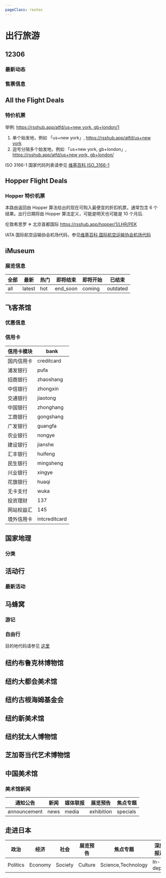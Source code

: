 ```yaml
---
pageClass: routes
---
```


# 出行旅游

## 12306

### 最新动态

<Route author="LogicJake" example="/12306/zxdt" path="/12306/zxdt/:id?" :paramsDesc="['铁路局id，可在 URL 中找到，不填默认显示所有铁路局动态']"/>

### 售票信息

<Route author="Fatpandac" example="/12306/2022-02-19/重庆/永川东" path="/12306/:date/:from/:to/:type?" :paramsDesc="['时间，格式为（YYYY-MM-DD）', '始发站', '终点站', '售票类型，成人和学生可选，默认为成人']"/>

## All the Flight Deals

### 特价机票

<Route author="HenryQW" example="/atfd/us+new%20york,gb+london/1" path="/atfd/:locations/:nearby?" :paramsDesc="['始发地, 由「国家, 参见 ISO 3166-1 国家代码」和「城市」两部分组成', '可选 0 或 1, 默认 0 为不包括, 是否包括临近机场']">

举例: [https://rsshub.app/atfd/us+new york, gb+london/1](https://rsshub.app/atfd/us+new%20york,gb+london/1)

1.  单个始发地，例如 「us+new york」, [https://rsshub.app/atfd/us+new york](https://rsshub.app/atfd/us+new%20york)
2.  逗号分隔多个始发地，例如 「us+new york, gb+london」, [https://rsshub.app/atfd/us+new york, gb+london/](https://rsshub.app/atfd/us+new%20york,gb+london/)

ISO 3166-1 国家代码列表请参见 [维基百科 ISO\_3166-1](https://zh.wikipedia.org/wiki/ISO\_3166-1)

</Route>

## Hopper Flight Deals

### Hopper 特价机票

<Route author="HenryQW" example="/hopper/1/LHR/PEK" path="/hopper/:lowestOnly/:from/:to?" :paramsDesc="['是否只返回最低价机票, `1`: 是, 其他任意值: 否', '始发地, IATA 国际航空运输协会机场代码', '目的地, IATA 国际航空运输协会机场代码, 可选, 缺省则目的地为`任意城市`']">

本路由返回由 Hopper 算法给出的现在可购入最便宜的折扣机票，通常包含 6 个结果。出行日期将由 Hopper 算法定义，可能是明天也可能是 10 个月后.

伦敦希思罗 ✈ 北京首都国际 <https://rsshub.app/hopper/1/LHR/PEK>

IATA 国际航空运输协会机场代码，参见[维基百科 国际航空运输协会机场代码](https://zh.wikipedia.org/wiki/%E5%9B%BD%E9%99%85%E8%88%AA%E7%A9%BA%E8%BF%90%E8%BE%93%E5%8D%8F%E4%BC%9A%E6%9C%BA%E5%9C%BA%E4%BB%A3%E7%A0%81\_\(A\))

</Route>

## iMuseum

### 展览信息

<Route author="sinchang" example="/imuseum/shanghai/all" path="/imuseum/:city/:type?" :paramsDesc="['如 shanghai, beijing', '不填则默认为 `all`']">

| 全部  | 最新     | 热门  | 即将结束     | 即将开始   | 已结束      |
| --- | ------ | --- | -------- | ------ | -------- |
| all | latest | hot | end_soon | coming | outdated |

</Route>

## 飞客茶馆

### 优惠信息

<Route author="howel52" example="/flyert/preferential" path="/flyert/preferential" />

### 信用卡

<Route author="nicolaszf" example="/flyert/creditcard/zhongxin" path="/flyert/creditcard/:bank" :paramsDesc="['信用卡板块各银行的拼音简称']">

| 信用卡模块 | bank          |
| ----- | ------------- |
| 国内信用卡 | creditcard    |
| 浦发银行  | pufa          |
| 招商银行  | zhaoshang     |
| 中信银行  | zhongxin      |
| 交通银行  | jiaotong      |
| 中国银行  | zhonghang     |
| 工商银行  | gongshang     |
| 广发银行  | guangfa       |
| 农业银行  | nongye        |
| 建设银行  | jianshe       |
| 汇丰银行  | huifeng       |
| 民生银行  | mingsheng     |
| 兴业银行  | xingye        |
| 花旗银行  | huaqi         |
| 无卡支付  | wuka          |
| 投资理财  | 137           |
| 网站权益汇 | 145           |
| 境外信用卡 | intcreditcard |

</Route>

## 国家地理

### 分类

<Route author="fengkx" example="/natgeo/environment/article" path="/natgeo/:cat/:type?" :paramsDesc="['分类', '类型, 例如`https://www.natgeomedia.com/environment/photo/`对应 `cat`, `type` 分别为 `environment`, `photo`']"/>

## 活动行

### 最新活动

<Route author="kfgamehacker" example="/huodongxing/explore" path="/huodongxing/explore"/>

## 马蜂窝

### 游记

<Route author="sinchang" example="/mafengwo/note/hot" path="/mafengwo/note/:type" :paramsDesc="['目前支持两种, `hot` 代表热门游记, `latest` 代表最新游记']"/>

### 自由行

<Route author="nczitzk" example="/mafengwo/ziyouxing/10186" path="/mafengwo/ziyouxing/:code" :paramsDesc="['目的地代码，可在该目的地页面的 URL 中找到']">

目的地代码请参见 [这里](http://www.mafengwo.cn/mdd/)

</Route>

## 纽约布鲁克林博物馆

<Route author="chazeon" example="/brooklynmuseum/exhibitions" path="/brooklynmuseum/exhibitions" />

## 纽约大都会美术馆

<Route author="chazeon" example="/metmuseum/exhibitions" path="/metmusem/exhibitions" />

## 纽约古根海姆基金会

<Route author="chazeon" example="/guggenheim/exhibitions" path="/guggenheim/exhibitions" />

## 纽约新美术馆

<Route author="chazeon" example="/newmuseum/exhibitions" path="/newmuseum/exhibitions" />

## 纽约犹太人博物馆

<Route author="chazeon" example="/jewishmuseum/exhibitions" path="/jewishmuseum/exhibitions" />

## 芝加哥当代艺术博物馆

<Route author="chazeon" example="/mcachicago/exhibitions" path="/mcachicago/exhibitions" />

## 中国美术馆

### 美术馆新闻

<Route author="HenryQW" example="/namoc/announcement" path="/namoc/:type" :paramsDesc="['新闻类型， 可选如下']">

| 通知公告         | 新闻   | 媒体联报  | 展览预告       | 焦点专题     |
| ------------ | ---- | ----- | ---------- | -------- |
| announcement | news | media | exhibition | specials |

</Route>

## 走进日本

<Route author="laampui" example="/nippon/Politics" path="/nippon/:category?" :paramsDesc="['默认政治，可选如下']">

| 政治       | 经济      | 社会      | 展览预告    | 焦点专题               | 深度报道     | 话题           | 日本信息库      | 日本一蹩          | 人物访谈   | 编辑部通告         |
| -------- | ------- | ------- | ------- | ------------------ | -------- | ------------ | ---------- | ------------- | ------ | ------------- |
| Politics | Economy | Society | Culture | Science,Technology | In-depth | japan-topics | japan-data | japan-glances | People | Announcements |

</Route>
